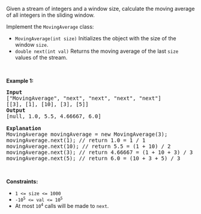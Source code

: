 <div><p>Given a stream of integers and a window size, calculate the moving average of all integers in the sliding window.</p>

<p>Implement the&nbsp;<code>MovingAverage</code> class:</p>

<ul>
	<li><code>MovingAverage(int size)</code> Initializes&nbsp;the object with the size of the window <code>size</code>.</li>
	<li><code>double next(int val)</code> Returns the moving average of the last <code>size</code> values of the stream.</li>
</ul>

<p>&nbsp;</p>
<p><strong>Example 1:</strong></p>

<pre><strong>Input</strong>
["MovingAverage", "next", "next", "next", "next"]
[[3], [1], [10], [3], [5]]
<strong>Output</strong>
[null, 1.0, 5.5, 4.66667, 6.0]

<strong>Explanation</strong>
MovingAverage movingAverage = new MovingAverage(3);
movingAverage.next(1); // return 1.0 = 1 / 1
movingAverage.next(10); // return 5.5 = (1 + 10) / 2
movingAverage.next(3); // return 4.66667 = (1 + 10 + 3) / 3
movingAverage.next(5); // return 6.0 = (10 + 3 + 5) / 3
</pre>

<p>&nbsp;</p>
<p><strong>Constraints:</strong></p>

<ul>
	<li><code>1 &lt;= size &lt;= 1000</code></li>
	<li><code>-10<sup>5</sup> &lt;= val &lt;= 10<sup>5</sup></code></li>
	<li>At most <code>10<sup>4</sup></code> calls will be made to <code>next</code>.</li>
</ul>
</div>